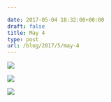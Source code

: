 ```yaml
---

date: 2017-05-04 18:32:00+00:00
draft: false
title: May 4
type: post
url: /blog/2017/5/may-4
---
```




  
   ![](/images/2017-05-04-20175may-4/IMG_1036.jpg)

  

  
   ![](/images/2017-05-04-20175may-4/IMG_1037.jpg)

  

  
   ![](/images/2017-05-04-20175may-4/IMG_1039.jpg)

  


